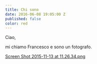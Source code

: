 ```yaml
---
title: Chi sono
date: 2016-06-08 19:05:00 Z
published: false
color: red
---
```


Ciao,

mi chiamo Francesco e sono un fotografo.

[Screen Shot 2015-11-13 at 11.26.34.png](/uploads/Screen%2520Shot%25202015-11-13%2520at%252011.26.34.png:output_ext)

